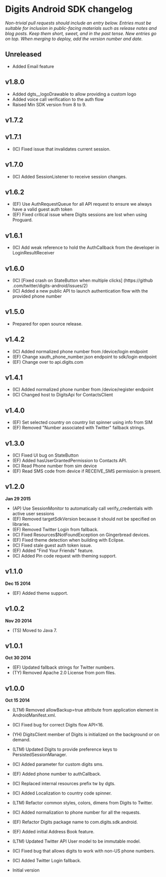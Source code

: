 # Digits Android SDK changelog
*Non-trivial pull requests should include an entry below. Entries must be suitable for inclusion in public-facing materials such as release notes and blog posts. Keep them short, sweet, and in the past tense. New entries go on top. When merging to deploy, add the version number and date.*

## Unreleased
* Added Email feature

## v1.8.0
* Added dgts__logoDrawable to allow providing a custom logo
* Added voice call verification to the auth flow
* Raised Min SDK version from 8 to 9.

## v1.7.2

## v1.7.1

* (IC) Fixed issue that invalidates current session.

## v1.7.0

* (IC) Added SessionListener to receive session changes.

## v1.6.2

* (EF) Use AuthRequestQueue for all API request to ensure we always have a valid guest auth token
* (EF) Fixed critical issue where Digits sessions are lost when using Proguard.

## v1.6.1
* (IC) Add weak reference to hold the AuthCallback from the developer in LoginResultReceiver

## v1.6.0
* (IC) [Fixed crash on StateButton when multiple clicks] (https://github
.com/twitter/digits-android/issues/2)
* (IC) Added a new public API to launch authentication flow with the provided phone number

## v1.5.0

* Prepared for open source release.

## v1.4.2

* (IC) Added normalized phone number from /device/login endpoint
* (EF) Change xauth_phone_number.json endpoint to sdk/login endpoint
* (EF) Change over to api.digits.com

## v1.4.1
* (IC) Added normalized phone number from /device/register endpoint
* (IC) Changed host to DigitsApi for ContactsClient

## v1.4.0
* (EF) Set selected country on country list spinner using info from SIM
* (EF) Removed "Number associated with Twitter" fallback strings.

## v1.3.0
* (IC) Fixed UI bug on StateButton
* (EF) Added hasUserGrantedPermission to Contacts API.
* (IC) Read Phone number from sim device
* (EF) Read SMS code from device if RECEIVE_SMS permission is present.

## v1.2.0
**Jan 29 2015**

* (AP) Use SessionMonitor to automatically call verify_credentials with active user sessions
* (EF) Removed targetSdkVersion because it should not be specified on libraries.
* (EF) Removed Twitter Login from fallback.
* (IC) Fixed Resources$NotFoundException on Gingerbread devices.
* (EF) Fixed theme detection when building with Eclipse.
* (IC) Fixed stale guest auth token issue.
* (EF) Added "Find Your Friends" feature.
* (IC) Added Pin code request with theming support.

## v1.1.0
**Dec 15 2014**

* (EF) Added theme support.

## v1.0.2
**Nov 20 2014**
* (TS) Moved to Java 7.

## v1.0.1
**Oct 30 2014**

* (EF) Updated fallback strings for Twitter numbers.
* (TY) Removed Apache 2.0 License from pom files.

## v1.0.0
**Oct 15 2014**

* (LTM) Removed allowBackup=true attribute from application element in AndroidManifest.xml.
* (IC) Fixed bug for correct Digits flow API<16.
* (YH) DigitsClient member of Digits is initialized on the background or on demand.
* (LTM) Updated Digits to provide preference keys to PersistedSessionManager.
* (IC) Added parameter for custom digits sms.
* (EF) Added phone number to authCallback.
* (IC) Replaced internal resources prefix tw by dgts.
* (IC) Added Localization to country code spinner.
* (LTM) Refactor common styles, colors, dimens from Digits to Twitter.
* (IC) Added normalization to phone number for all the requests.
* (EF) Refactor Digits package name to com.digits.sdk.android.
* (EF) Added initial Address Book feature.
* (LTM) Updated Twitter API User model to be immutable model.
* (IC) Fixed bug that allows digits to work with non-US phone numbers.
* (IC) Added Twitter Login fallback.

* Initial version
